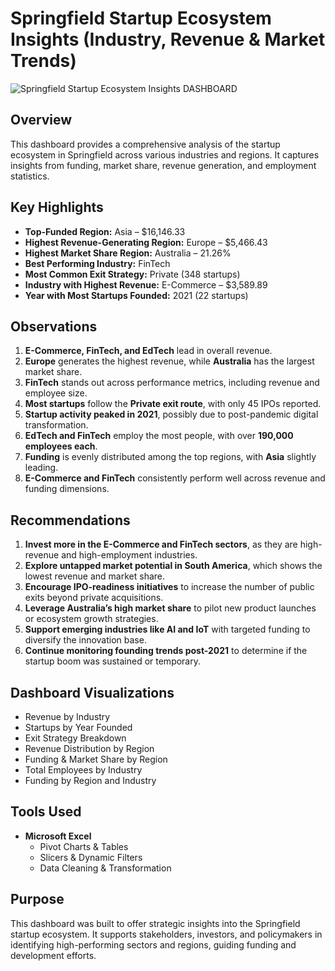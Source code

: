 # Springfield Startup Ecosystem Insights (Industry, Revenue & Market Trends)

![Springfield Startup Ecosystem Insights DASHBOARD](https://github.com/user-attachments/assets/01cbb51c-93ef-4da8-a152-1e0be2399ec2)


## Overview

This dashboard provides a comprehensive analysis of the startup ecosystem in Springfield across various industries and regions. It captures insights from funding, market share, revenue generation, and employment statistics.


## Key Highlights

- **Top-Funded Region:** Asia – $16,146.33  
- **Highest Revenue-Generating Region:** Europe – $5,466.43  
- **Highest Market Share Region:** Australia – 21.26%  
- **Best Performing Industry:** FinTech  
- **Most Common Exit Strategy:** Private (348 startups)  
- **Industry with Highest Revenue:** E-Commerce – $3,589.89  
- **Year with Most Startups Founded:** 2021 (22 startups)


## Observations

1. **E-Commerce, FinTech, and EdTech** lead in overall revenue.
2. **Europe** generates the highest revenue, while **Australia** has the largest market share.
3. **FinTech** stands out across performance metrics, including revenue and employee size.
4. **Most startups** follow the **Private exit route**, with only 45 IPOs reported.
5. **Startup activity peaked in 2021**, possibly due to post-pandemic digital transformation.
6. **EdTech and FinTech** employ the most people, with over **190,000 employees each**.
7. **Funding** is evenly distributed among the top regions, with **Asia** slightly leading.
8. **E-Commerce and FinTech** consistently perform well across revenue and funding dimensions.


## Recommendations

1. **Invest more in the E-Commerce and FinTech sectors**, as they are high-revenue and high-employment industries.
2. **Explore untapped market potential in South America**, which shows the lowest revenue and market share.
3. **Encourage IPO-readiness initiatives** to increase the number of public exits beyond private acquisitions.
4. **Leverage Australia’s high market share** to pilot new product launches or ecosystem growth strategies.
5. **Support emerging industries like AI and IoT** with targeted funding to diversify the innovation base.
6. **Continue monitoring founding trends post-2021** to determine if the startup boom was sustained or temporary.


## Dashboard Visualizations

- Revenue by Industry  
- Startups by Year Founded  
- Exit Strategy Breakdown  
- Revenue Distribution by Region  
- Funding & Market Share by Region  
- Total Employees by Industry  
- Funding by Region and Industry


## Tools Used

- **Microsoft Excel**  
  - Pivot Charts & Tables  
  - Slicers & Dynamic Filters  
  - Data Cleaning & Transformation


## Purpose

This dashboard was built to offer strategic insights into the Springfield startup ecosystem. It supports stakeholders, investors, and policymakers in identifying high-performing sectors and regions, guiding funding and development efforts.


